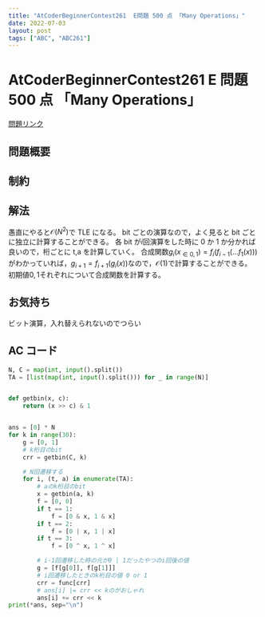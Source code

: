 ```yaml
---
title: "AtCoderBeginnerContest261  E問題 500 点 「Many Operations」"
date: 2022-07-03
layout: post
tags: ["ABC", "ABC261"]
---
```


# AtCoderBeginnerContest261 E 問題 500 点 「Many Operations」

<a href="https://atcoder.jp/contests/abc261/tasks/abc261_e" blank="_target">問題リンク</a>

## 問題概要

## 制約

## 解法

愚直にやると$\mathcal{O}(N^2)$で TLE になる。
bit ごとの演算なので，よく見ると bit ごとに独立に計算することができる。
各 bit が$i$回演算をした時に 0 か 1 か分かれば良いので，桁ごとに t,a を計算していく。
合成関数$g_i(x_{\in{0, 1}}) = f_i(f_{i-1}(...f_1(x)))$がわかっていれば，$g_{i+1} =f_{i+1}(g_i(x))$なので，$\mathcal{O}(1)$で計算することができる。
初期値${0, 1}$それぞれについて合成関数を計算する。

## お気持ち

ビット演算，入れ替えられないのでつらい

## AC コード

```python
N, C = map(int, input().split())
TA = [list(map(int, input().split())) for _ in range(N)]


def getbin(x, c):
    return (x >> c) & 1


ans = [0] * N
for k in range(30):
    g = [0, 1]
    # k桁目のbit
    crr = getbin(C, k)

    # N回遷移する
    for i, (t, a) in enumerate(TA):
        # aのk桁目のbit
        x = getbin(a, k)
        f = [0, 0]
        if t == 1:
            f = [0 & x, 1 & x]
        if t == 2:
            f = [0 | x, 1 | x]
        if t == 3:
            f = [0 ^ x, 1 ^ x]

        # i-1回遷移した時の元が0 | 1だったやつのi回後の値
        g = [f[g[0]], f[g[1]]]
        # i回遷移したときのk桁目の値 0 or 1
        crr = func[crr]
        # ans[i] |= crr << kのがおしゃれ
        ans[i] += crr << k
print(*ans, sep="\n")

```
